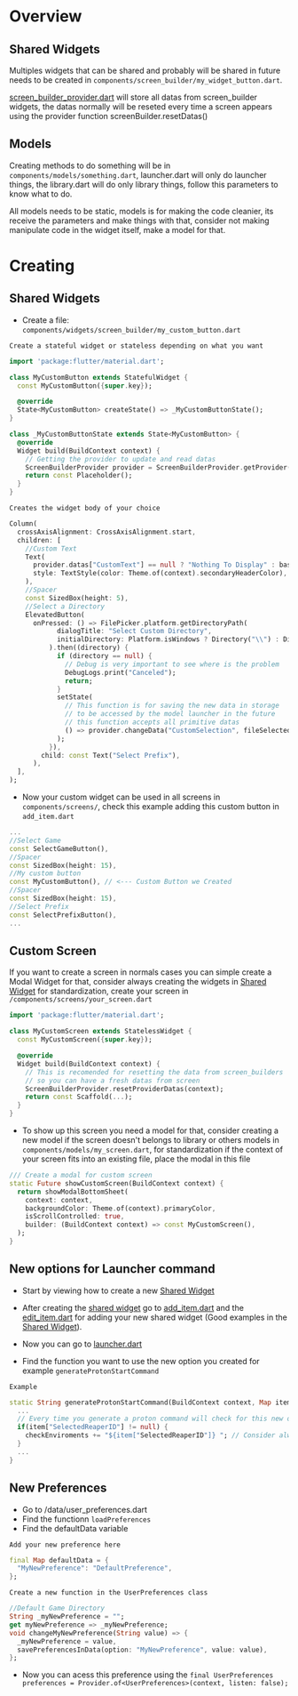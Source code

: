 # Overview
## Shared Widgets
Multiples widgets that can be shared and probably will be shared in future needs to be created in ``components/screen_builder/my_widget_button.dart``.

[screen_builder_provider.dart](https://github.com/LeandroTheDev/protify/blob/main/lib/components/widgets/screen_builder/screen_builder_provider.dart) will store all datas from screen_builder widgets, the datas normally will be reseted every time a screen appears using the 
provider function screenBuilder.resetDatas()

## Models
Creating methods to do something will be in ``components/models/something.dart``, launcher.dart will only do launcher things, the library.dart will do only library things,
follow this parameters to know what to do.

All models needs to be static, models is for making the code cleanier, its receive the parameters and make things with that, consider not making manipulate code in the
widget itself, make a model for that.

# Creating
## Shared Widgets
- Create a file: ``components/widgets/screen_builder/my_custom_button.dart``

``Create a stateful widget or stateless depending on what you want``
```dart
import 'package:flutter/material.dart';

class MyCustomButton extends StatefulWidget {
  const MyCustomButton({super.key});

  @override
  State<MyCustomButton> createState() => _MyCustomButtonState();
}

class _MyCustomButtonState extends State<MyCustomButton> {
  @override
  Widget build(BuildContext context) {
    // Getting the provider to update and read datas
    ScreenBuilderProvider provider = ScreenBuilderProvider.getProvider(context);
    return const Placeholder();
  }
}
```
``Creates the widget body of your choice``
```dart
Column(
  crossAxisAlignment: CrossAxisAlignment.start,
  children: [
    //Custom Text
    Text(
      provider.datas["CustomText"] == null ? "Nothing To Display" : basename(provider.datas["CustomSelection"]),
      style: TextStyle(color: Theme.of(context).secondaryHeaderColor),
    ),
    //Spacer
    const SizedBox(height: 5),
    //Select a Directory
    ElevatedButton(
      onPressed: () => FilePicker.platform.getDirectoryPath(
            dialogTitle: "Select Custom Directory",
            initialDirectory: Platform.isWindows ? Directory("\\") : Directory("/home/"),
          ).then((directory) {
            if (directory == null) {
              // Debug is very important to see where is the problem
              DebugLogs.print("Canceled");
              return;
            }
            setState(
              // This function is for saving the new data in storage
              // to be accessed by the model launcher in the future
              // this function accepts all primitive datas
              () => provider.changeData("CustomSelection", fileSelected),
            );
          }),
        child: const Text("Select Prefix"),
      ),
  ],
);
```
- Now your custom widget can be used in all screens in ``components/screens/``, check this example adding this custom button in ``add_item.dart``
```dart
...
//Select Game
const SelectGameButton(),
//Spacer
const SizedBox(height: 15),
//My custom button
const MyCustomButton(), // <--- Custom Button we Created
//Spacer
const SizedBox(height: 15),
//Select Prefix
const SelectPrefixButton(),
...
```

## Custom Screen
If you want to create a screen in normals cases you can simple create a Modal Widget for that, consider always creating the widgets in [Shared Widget](https://github.com/LeandroTheDev/protify/blob/main/CONTRIBUTING.md#shared-widgets-1) for standardization, create your screen in ``/components/screens/your_screen.dart``
```dart
import 'package:flutter/material.dart';

class MyCustomScreen extends StatelessWidget {
  const MyCustomScreen({super.key});

  @override
  Widget build(BuildContext context) {
    // This is recomended for resetting the data from screen_builders
    // so you can have a fresh datas from screen
    ScreenBuilderProvider.resetProviderDatas(context);
    return const Scaffold(...);
  }
}
```
- To show up this screen you need a model for that, consider creating a new model if the screen doesn't belongs to library or others models
in ``components/models/my_screen.dart``, for standardization if the context of your screen fits into an existing file, place the modal in this file
```dart
/// Create a modal for custom screen
static Future showCustomScreen(BuildContext context) {
  return showModalBottomSheet(
    context: context,
    backgroundColor: Theme.of(context).primaryColor,
    isScrollControlled: true,
    builder: (BuildContext context) => const MyCustomScreen(),
  );
}
```

## New options for Launcher command
- Start by viewing how to create a new [Shared Widget](https://github.com/LeandroTheDev/protify/blob/main/CONTRIBUTING.md#shared-widgets-1)
- After creating the [shared widget](https://github.com/LeandroTheDev/protify/blob/main/CONTRIBUTING.md#shared-widgets-1) go to [add_item.dart](https://github.com/LeandroTheDev/protify/blob/main/lib/components/screens/add_item.dart) and the [edit_item.dart](https://github.com/LeandroTheDev/protify/blob/main/lib/components/screens/edit_item.dart) for adding your new shared widget (Good examples in the [Shared Widget](https://github.com/LeandroTheDev/protify/blob/main/CONTRIBUTING.md#shared-widgets-1)).

- Now you can go to [launcher.dart](https://github.com/LeandroTheDev/protify/blob/main/lib/components/models/launcher.dart)
- Find the function you want to use the new option you created for example ``generateProtonStartCommand``

``Example``
```dart
static String generateProtonStartCommand(BuildContext context, Map item) {
  ...
  // Every time you generate a proton command will check for this new option and add to the command
  if(item["SelectedReaperID"] != null) {
    checkEnviroments += "${item["SelectedReaperID"]} "; // Consider always adding a space in the string final
  }
  ...
}
```

## New Preferences
- Go to /data/user_preferences.dart
- Find the functionn ``loadPreferences``
- Find the defaultData variable

``Add your new preference here``
```dart
final Map defaultData = {
  "MyNewPreference": "DefaultPreference",
};
```

``Create a new function in the UserPreferences class``
```dart
//Default Game Directory
String _myNewPreference = "";
get myNewPreference => _myNewPreference;
void changeMyNewPreference(String value) => {
  _myNewPreference = value,
  savePreferencesInData(option: "MyNewPreference", value: value),
};
```
- Now you can acess this preference using the ``final UserPreferences preferences = Provider.of<UserPreferences>(context, listen: false);``